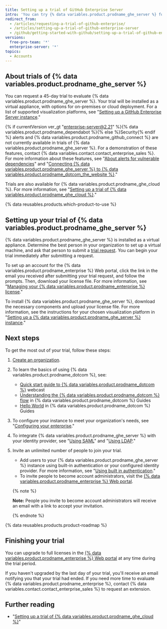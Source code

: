 ```yaml
---
title: Setting up a trial of GitHub Enterprise Server
intro: 'You can try {% data variables.product.prodname_ghe_server %} for free.'
redirect_from:
  - /articles/requesting-a-trial-of-github-enterprise/
  - /articles/setting-up-a-trial-of-github-enterprise-server
  - /github/getting-started-with-github/setting-up-a-trial-of-github-enterprise-server
versions:
  free-pro-team: '*'
  enterprise-server: '*'
topics:
  - Accounts
---
```

## About trials of {% data variables.product.prodname_ghe_server %}

You can request a 45-day trial to evaluate {% data variables.product.prodname_ghe_server %}. Your trial will be installed as a virtual appliance, with options for on-premises or cloud deployment. For a list of supported visualization platforms, see "[Setting up a GitHub Enterprise Server instance](/enterprise/admin/installation/setting-up-a-github-enterprise-server-instance)."

{% if currentVersion ver_gt "enterprise-server@2.21" %}{% data variables.product.prodname_dependabot %}{% else %}Security{% endif %} alerts and {% data variables.product.prodname_github_connect %} are not currently available in trials of {% data variables.product.prodname_ghe_server %}. For a demonstration of these features, contact {% data variables.contact.contact_enterprise_sales %}. For more information about these features, see "[About alerts for vulnerable dependencies](/github/managing-security-vulnerabilities/about-alerts-for-vulnerable-dependencies)" and "[Connecting {% data variables.product.prodname_ghe_server %} to {% data variables.product.prodname_dotcom_the_website %}](/enterprise/admin/installation/connecting-github-enterprise-server-to-github-enterprise-cloud)."

Trials are also available for {% data variables.product.prodname_ghe_cloud %}. For more information, see "[Setting up a trial of {% data variables.product.prodname_ghe_cloud %}](/articles/setting-up-a-trial-of-github-enterprise-cloud)."

{% data reusables.products.which-product-to-use %}

## Setting up your trial of {% data variables.product.prodname_ghe_server %}

{% data variables.product.prodname_ghe_server %} is installed as a virtual appliance. Determine the best person in your organization to set up a virtual machine, and ask that person to submit a [trial request](https://enterprise.github.com/trial). You can begin your trial immediately after submitting a request.

To set up an account for the {% data variables.product.prodname_enterprise %} Web portal, click the link in the email you received after submitting your trial request, and follow the prompts. Then, download your license file. For more information, see "[Managing your {% data variables.product.prodname_enterprise %} license](/enterprise/admin/installation/managing-your-github-enterprise-license)."

To install {% data variables.product.prodname_ghe_server %}, download the necessary components and upload your license file. For more information, see the instructions for your chosen visualization platform in "[Setting up a {% data variables.product.prodname_ghe_server %} instance](/enterprise/admin/installation/setting-up-a-github-enterprise-server-instance)."

## Next steps

To get the most out of your trial, follow these steps:

1. [Create an organization](/enterprise/admin/user-management/creating-organizations).
2. To learn the basics of using {% data variables.product.prodname_dotcom %}, see:
   - [Quick start guide to {% data variables.product.prodname_dotcom %}](https://resources.github.com/webcasts/Quick-start-guide-to-GitHub/) webcast
   - [Understanding the {% data variables.product.prodname_dotcom %} flow](https://guides.github.com/introduction/flow/) in {% data variables.product.prodname_dotcom %} Guides
   - [Hello World](https://guides.github.com/activities/hello-world/) in {% data variables.product.prodname_dotcom %} Guides
3. To configure your instance to meet your organization's needs, see "[Configuring your enterprise](/enterprise/admin/configuration/configuring-your-enterprise)."
4. To integrate {% data variables.product.prodname_ghe_server %} with your identity provider, see "[Using SAML](/enterprise/admin/user-management/using-saml)" and "[Using LDAP](/enterprise/admin/authentication/using-ldap)."
5. Invite an unlimited number of people to join your trial.
   - Add users to your {% data variables.product.prodname_ghe_server %} instance using built-in authentication or your configured identity provider. For more information, see "[Using built in authentication](/enterprise/admin/user-management/using-built-in-authentication)."
   - To invite people to become account administrators, visit the [{% data variables.product.prodname_enterprise %} Web portal](https://enterprise.github.com/login).

    {% note %}

    **Note:** People you invite to become account administrators will receive an email with a link to accept your invitation.

    {% endnote %}

{% data reusables.products.product-roadmap %}

## Finishing your trial

You can upgrade to full licenses in the [{% data variables.product.prodname_enterprise %} Web portal](https://enterprise.github.com/login) at any time during the trial period.

If you haven't upgraded by the last day of your trial, you'll receive an email notifying you that your trial had ended. If you need more time to evaluate {% data variables.product.prodname_enterprise %}, contact {% data variables.contact.contact_enterprise_sales %} to request an extension.

## Further reading

- "[Setting up a trial of {% data variables.product.prodname_ghe_cloud %}](/articles/setting-up-a-trial-of-github-enterprise-cloud)"
